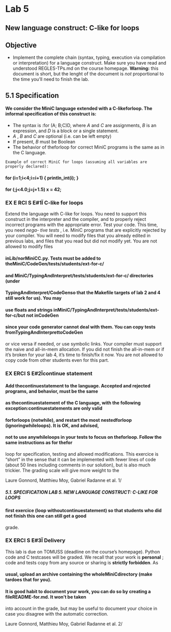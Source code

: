 # Lab 5

## New language construct: C-like for loops

## Objective

- Implement the complete chain (syntax, typing, execution via compilation or interpretation) for a language
    construct.
Make sure you have read and understood REGLES-TPs.md on the course homepage.
**Warning:** this document is short, but the lenght of the document is _not_ proportional to the time you’ll need
to finish the lab.

## 5.1 Specification

#### We consider the MiniC language extended with a C-likeforloop. The informal specification of this construct is:

- The syntax is :for (A; B;C)D, where _A_ and _C_ are assignments, _B_ is an expression, and _D_ is a block or
    a single statement.
- _A_ , _B_ and _C_ are optional (i.e. can be left empty)
- If present, _B_ must be Boolean
- The behavior of theforloop for correct MiniC programs is the same as in the C language.

```
Example of correct MiniC for loops (assuming all variables are properly declared):
```
#### for (i=1;i<4;i=i+1) { println_int(i); }

#### for (;j<4.0;j=j+1.5) x = 42;

### EX E RCI S E#1Ï C-like for loops

Extend the language with C-like for loops. You need to support this construct in the interpreter and the compiler,
and to properly reject incorrect programs with the appropriate error. Test your code. This time, you need _nega-
tive tests_ , i.e. MiniC programs that are explicitly rejected by your compiler. You will need to modify files that you
already edited in previous labs, and files that you read but did not modify yet. You are not allowed to modify files

#### inLib/norMiniCC.py. Tests must be added to theMiniC/CodeGen/tests/students/ext-for-c/

#### and MiniC/TypingAndInterpret/tests/students/ext-for-c/ directories (under

#### TypingAndInterpret/CodeGenso that the Makefile targets of lab 2 and 4 still work for us). You may

#### use floats and strings inMiniC/TypingAndInterpret/tests/students/ext-for-c/but not inCodeGen

#### since your code generator cannot deal with them. You can copy tests fromTypingAndInterprettoCodeGen

or vice versa if needed, or use symbolic links.
Your compiler must support the naive and all-in-mem allocation. If you did not finish the all-in-mem or if
it’s broken for your lab 4, it’s time to finish/fix it now. You are not allowed to copy code from other students even
for this part.

### EX ERCI S E#2Ïcontinue statement

#### Add thecontinuestatement to the language. Accepted and rejected programs, and behavior, must be the same

#### as thecontinuestatement of the C language, with the following exception:continuestatements are only valid

#### forforloops (notwhile), and restart the most nestedforloop (ignoringwhileloops). It is OK, and advised,

#### not to use anywhileloops in your tests to focus on theforloop. Follow the same instructions as for thefor

loop for specification, testing and allowed modifications.
This exercice is “short” in the sense that it can be implemented with fewer lines of code (about 50 lines
including comments in our solution), but is also much trickier. The grading scale will give more weight to the

Laure Gonnord, Matthieu Moy, Gabriel Radanne et al. 1/


##### 5.1. SPECIFICATION LAB 5. NEW LANGUAGE CONSTRUCT: C-LIKE FOR LOOPS

#### first exercice (loop withoutcontinuestatement) so that students who did not finish this one can still get a good

grade.

### EX ERCI S E#3Ï Delivery

This lab is due on TOMUSS (deadline on the course’s homepage). Python code and C testcases will be graded.
We recall that your work is **personal** ; code and tests copy from any source or sharing is **strictly forbidden**. As

#### usual, upload an archive containing the wholeMiniCdirectory (make tardoes that for you).

#### It is good habit to document your work, you can do so by creating a fileREADME-for.md. It won’t be taken

into account in the grade, but may be useful to document your choice in case you disagree with the automatic
correction.

Laure Gonnord, Matthieu Moy, Gabriel Radanne et al. 2/


